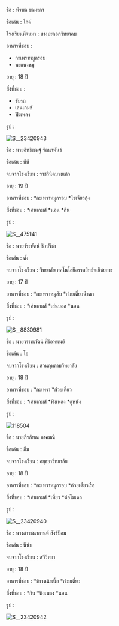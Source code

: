 ชื่อ : พีรพล ผลผะกา

ชื่อเล่น : ไกด์

โรงเรียนที่จบมา : บางปะกอกวิทยาคม

อาหารที่ชอบ : 
* กะเพราหมูกรอบ
* พะแนงหมู

อายุ : 18 ปี

สิ่ง่ที่ชอบ : 
* ขับรถ
* เล่นเกมส์
* ฟังเพลง

รูป :

![S__23420943](https://github.com/user-attachments/assets/5115cf38-2261-43b7-be2e-d69ffa3e29db)

ชื่อ : นายอิทธิเชษฐ์ รัตนาพันธ์

ชื่อเล่น : บีบี

จบจากโรงเรียน : ราชวินิตบางแก้ว

อายุ : 19 ปี

อาหารที่ชอบ :
*กะเพราหมูกรอบ
*ไข่เจียวกุ้ง

สิ่งที่ชอบ :
*เล่นเกมส์
*นอน
*กิน

รูป :

![S__475141](https://github.com/user-attachments/assets/45e31889-9479-499e-ac35-203273be7ab8)

ชื่อ : นายวัระพัตน์ ชิวปรีชา

ชื่อเล่น : ตั้ง

จบจากโรงเรียน : วิทยาลัยเทคโนโลยีอรรถวิทย์พณิชยการ

อายุ : 17 ปี

อาหารที่ชอบ :
*กะเพราหมูสับ
*ก๋วยเตี๋ยวน้ำตก

สิ่งที่ชอบ :
*เล่นเกมส์
*เล่นบอล
*นอน

รูป :

![S__8830981](https://github.com/user-attachments/assets/b910dbcb-39dc-4a24-a18c-55ecc4ceb839)

ชื่อ : นายวรรณวัตน์ ศิริอาคเนย์

ชื่อเล่น : โอ

จบจากโรงเรียน : สวนกุหลาบวิทยาลัย

อายุ : 18 ปี

อาหารที่ชอบ :
*กะเพรา
*ก๋วยเตี๋ยว

สิ่งที่ชอบ :
*เล่นเกมส์
*ฟังเพลง 
*ดูหนัง

รูป :

![118504](https://github.com/user-attachments/assets/86fcba14-a582-47be-a212-be4ebcb54443)

ชื่อ : นายภีรภัทณ ภาคมณี

ชื่อเล่น : ภีม

จบจากโรงเรียน : อยุธยาวิทยาลัย

อายุ : 18 ปี

อาหารที่ชอบ :
*กะเพราหมูกรอบ
*ก๋วยเตี๋ยวเรือ

สิ่งที่ชอบ :
*เล่นเกมส์
*เที่ยว
*ต่อโมเดล

รูป :

![S__23420940](https://github.com/user-attachments/assets/b2f2914d-80e4-47bb-a9d5-0e8dd6da2a44)


ชื่อ : นางสาวชนากานต์ สังข์ป้อม

ชื่อเล่น : นีน่า

จบจากโรงเรียน : สวีวิทยา

อายุ : 18 ปี

อาหารที่ชอบ :
*ข้าวหน้าเนื้อ
*ก๋วยเตี๋ยว

สิ่งที่ชอบ :
*กิน
*ฟังเพลง 
*นอน

รูป :

![S__23420942](https://github.com/user-attachments/assets/353cf338-a11e-4fc9-a893-6d2ed49c32a4)
